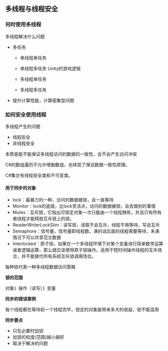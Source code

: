 ## 多线程与线程安全

### 何时使用多线程

多线程解决什么问题
* 多任务

  * 单线程单任务

  * 单线程多任务 Unity的游戏逻辑

  * 多线程单任务

  * 多线程多任务

* 提升计算性能，计算密集型问题

### 如何安全使用线程

多线程产生的问题

-   线程安全
-   非线程安全

本质是能不能保证多线程访问的数据的一致性，会不会产生访问冲突

C\#的数组遍历不允许增删数组，也体现了保证数据一致性原理。

C\#集合有线程安全类和不可变类。

#### 用于同步的对象

-   lock：最暴力的一种，访问的数据被锁，会一直等待
-   Monitor：lock的底层，比lock灵活点，访问的数据被锁，会去做别的事情
-   Mutex：互斥锁，它指出可锁定对象一次只能由一个线程拥有，并且只有所有者线程才能释放互斥锁上的锁。
-   ReaderWriterLockSlim：读写锁，读取不会互斥，线程不用等待，写会互斥
-   Semaphore：信号量，信号量即线程数，满的话后面的线程需要等待，未满情况下可以共享范文数据
-   Interlocked：原子锁，如果在一个多线程环境下对某个变量进行简单数学运算或者逻辑运算，那么就应该使用原子锁操作。适用于短时间操作线程的互斥场合，并不能替代所有系统互斥锁调用场合。

每种锁代表一种多线程数据访问策略

**锁的范围**

对象》操作（读写）》变量

**同步的错误案例**

每个线程都在等待前一个线程完毕，锁定的对象能带来多大的收益，锁不能滥用

**同步要点**

-   只在必要时加锁
-   加锁的粒度(范围)越小越好
-   取决于解决的问题

